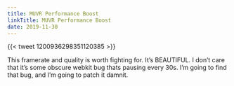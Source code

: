 ```yaml
---
title: MUVR Performance Boost
linkTitle: MUVR Performance Boost
date: 2019-11-30
---
```


{{< tweet 1200936298351120385 >}}

This framerate and quality is worth fighting for. It’s BEAUTIFUL. I don’t care that it’s some obscure webkit bug thats pausing every 30s.  I’m going to find that bug, and I’m going to patch it damnit.
